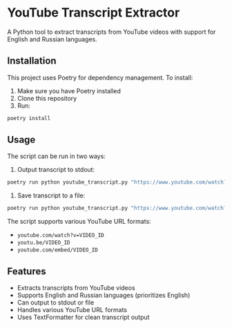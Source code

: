# YouTube Transcript Extractor

A Python tool to extract transcripts from YouTube videos with support for English and Russian languages.

## Installation

This project uses Poetry for dependency management. To install:

1. Make sure you have Poetry installed
2. Clone this repository
3. Run:

```bash
poetry install
```

## Usage

The script can be run in two ways:

1. Output transcript to stdout:

```bash
poetry run python youtube_transcript.py "https://www.youtube.com/watch?v=VIDEO_ID"
```

1. Save transcript to a file:

```bash
poetry run python youtube_transcript.py "https://www.youtube.com/watch?v=VIDEO_ID" -f output.txt
```

The script supports various YouTube URL formats:

- `youtube.com/watch?v=VIDEO_ID`
- `youtu.be/VIDEO_ID`
- `youtube.com/embed/VIDEO_ID`

## Features

- Extracts transcripts from YouTube videos
- Supports English and Russian languages (prioritizes English)
- Can output to stdout or file
- Handles various YouTube URL formats
- Uses TextFormatter for clean transcript output
  